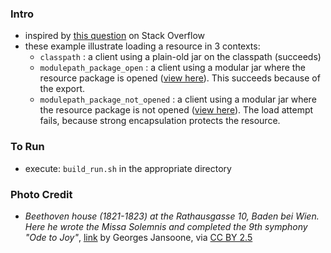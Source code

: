
### Intro

* inspired by [this question](https://stackoverflow.com/questions/45166757) on Stack Overflow
* these example illustrate loading a resource in 3 contexts:
    * `classpath` : a client using a plain-old jar on the classpath (succeeds)
    * `modulepath_package_open` : a client using a modular jar where the resource package is opened ([view here](https://github.com/codetojoy/easter_eggs_for_java_9/blob/master/egg_31_stack_overflow_45166757/modulepath_package_open/src/net.codetojoy.example/module-info.java)). This succeeds because of the export.
    * `modulepath_package_not_opened` : a client using a modular jar where the resource package is not opened ([view here](https://github.com/codetojoy/easter_eggs_for_java_9/blob/master/egg_31_stack_overflow_45166757/modulepath_package_not_open/src/net.codetojoy.example/module-info.java)). The load attempt fails, because strong encapsulation protects the resource.

### To Run

* execute: `build_run.sh` in the appropriate directory

### Photo Credit

* _Beethoven house (1821-1823) at the Rathausgasse 10, Baden bei Wien. Here he wrote the Missa Solemnis and completed the 9th symphony "Ode to Joy"_, [link](https://en.wikipedia.org/wiki/Ode_to_Joy#/media/File:Baden.Beethoven01.jpg) by Georges Jansoone, via [CC BY 2.5](https://creativecommons.org/licenses/by/2.5/)
